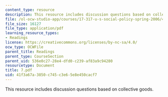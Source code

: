 ```yaml
---
content_type: resource
description: This resource includes discussion questions based on collective goods.
file: /ol-ocw-studio-app/courses/17-317-u-s-social-policy-spring-2006/41f3a67a3850c745c3e65e8e450cacf7_7.pdf
file_size: 16127
file_type: application/pdf
learning_resource_types:
- Readings
license: https://creativecommons.org/licenses/by-nc-sa/4.0/
ocw_type: OCWFile
parent_title: Readings
parent_type: CourseSection
parent_uid: 536e0c27-28e4-dfd0-c239-af83a9c94280
resourcetype: Document
title: 7.pdf
uid: 41f3a67a-3850-c745-c3e6-5e8e450cacf7
---
```

This resource includes discussion questions based on collective goods.